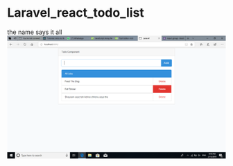 # Laravel_react_todo_list
the name says it all
<img src="./screenshots/ss.jpg" alt="login" style="display:inline-block;" width="800"/>

